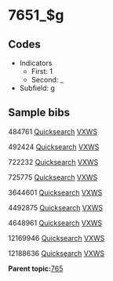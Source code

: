 # 7651\_$g

## Codes

-   Indicators
    -   First: 1
    -   Second: \_
-   Subfield: g

## Sample bibs

484761 [Quicksearch](https://search.library.yale.edu/catalog/484761) [VXWS](http://prodorbis.library.yale.edu:7014/vxws/GetHoldingsService?bibId=484761)

492424 [Quicksearch](https://search.library.yale.edu/catalog/492424) [VXWS](http://prodorbis.library.yale.edu:7014/vxws/GetHoldingsService?bibId=492424)

722232 [Quicksearch](https://search.library.yale.edu/catalog/722232) [VXWS](http://prodorbis.library.yale.edu:7014/vxws/GetHoldingsService?bibId=722232)

725775 [Quicksearch](https://search.library.yale.edu/catalog/725775) [VXWS](http://prodorbis.library.yale.edu:7014/vxws/GetHoldingsService?bibId=725775)

3644601 [Quicksearch](https://search.library.yale.edu/catalog/3644601) [VXWS](http://prodorbis.library.yale.edu:7014/vxws/GetHoldingsService?bibId=3644601)

4492875 [Quicksearch](https://search.library.yale.edu/catalog/4492875) [VXWS](http://prodorbis.library.yale.edu:7014/vxws/GetHoldingsService?bibId=4492875)

4648961 [Quicksearch](https://search.library.yale.edu/catalog/4648961) [VXWS](http://prodorbis.library.yale.edu:7014/vxws/GetHoldingsService?bibId=4648961)

12169946 [Quicksearch](https://search.library.yale.edu/catalog/12169946) [VXWS](http://prodorbis.library.yale.edu:7014/vxws/GetHoldingsService?bibId=12169946)

12188636 [Quicksearch](https://search.library.yale.edu/catalog/12188636) [VXWS](http://prodorbis.library.yale.edu:7014/vxws/GetHoldingsService?bibId=12188636)

**Parent topic:**[765](../../tags/765/765.md)

